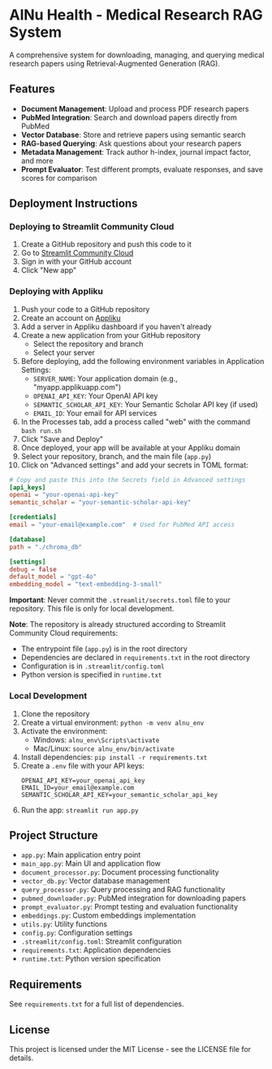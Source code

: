 # AlNu Health - Medical Research RAG System

A comprehensive system for downloading, managing, and querying medical research papers using Retrieval-Augmented Generation (RAG).

## Features

- **Document Management**: Upload and process PDF research papers
- **PubMed Integration**: Search and download papers directly from PubMed
- **Vector Database**: Store and retrieve papers using semantic search
- **RAG-based Querying**: Ask questions about your research papers
- **Metadata Management**: Track author h-index, journal impact factor, and more
- **Prompt Evaluator**: Test different prompts, evaluate responses, and save scores for comparison

## Deployment Instructions

### Deploying to Streamlit Community Cloud

1. Create a GitHub repository and push this code to it
2. Go to [Streamlit Community Cloud](https://streamlit.io/cloud)
3. Sign in with your GitHub account
4. Click "New app"

### Deploying with Appliku

1. Push your code to a GitHub repository
2. Create an account on [Appliku](https://app.appliku.com/)
3. Add a server in Appliku dashboard if you haven't already
4. Create a new application from your GitHub repository
   - Select the repository and branch
   - Select your server
5. Before deploying, add the following environment variables in Application Settings:
   - `SERVER_NAME`: Your application domain (e.g., "myapp.applikuapp.com")
   - `OPENAI_API_KEY`: Your OpenAI API key
   - `SEMANTIC_SCHOLAR_API_KEY`: Your Semantic Scholar API key (if used)
   - `EMAIL_ID`: Your email for API services
6. In the Processes tab, add a process called "web" with the command `bash run.sh`
7. Click "Save and Deploy"
8. Once deployed, your app will be available at your Appliku domain
5. Select your repository, branch, and the main file (`app.py`)
6. Click on "Advanced settings" and add your secrets in TOML format:

```toml
# Copy and paste this into the Secrets field in Advanced settings
[api_keys]
openai = "your-openai-api-key"
semantic_scholar = "your-semantic-scholar-api-key"

[credentials]
email = "your-email@example.com"  # Used for PubMed API access

[database]
path = "./chroma_db"

[settings]
debug = false
default_model = "gpt-4o"
embedding_model = "text-embedding-3-small"
```

**Important**: Never commit the `.streamlit/secrets.toml` file to your repository. This file is only for local development.

**Note**: The repository is already structured according to Streamlit Community Cloud requirements:
- The entrypoint file (`app.py`) is in the root directory
- Dependencies are declared in `requirements.txt` in the root directory
- Configuration is in `.streamlit/config.toml`
- Python version is specified in `runtime.txt`

### Local Development

1. Clone the repository
2. Create a virtual environment: `python -m venv alnu_env`
3. Activate the environment: 
   - Windows: `alnu_env\Scripts\activate`
   - Mac/Linux: `source alnu_env/bin/activate`
4. Install dependencies: `pip install -r requirements.txt`
5. Create a `.env` file with your API keys:
   ```
   OPENAI_API_KEY=your_openai_api_key
   EMAIL_ID=your_email@example.com
   SEMANTIC_SCHOLAR_API_KEY=your_semantic_scholar_api_key
   ```
6. Run the app: `streamlit run app.py`

## Project Structure

- `app.py`: Main application entry point
- `main_app.py`: Main UI and application flow
- `document_processor.py`: Document processing functionality
- `vector_db.py`: Vector database management
- `query_processor.py`: Query processing and RAG functionality
- `pubmed_downloader.py`: PubMed integration for downloading papers
- `prompt_evaluator.py`: Prompt testing and evaluation functionality
- `embeddings.py`: Custom embeddings implementation
- `utils.py`: Utility functions
- `config.py`: Configuration settings
- `.streamlit/config.toml`: Streamlit configuration
- `requirements.txt`: Application dependencies
- `runtime.txt`: Python version specification

## Requirements

See `requirements.txt` for a full list of dependencies.

## License

This project is licensed under the MIT License - see the LICENSE file for details.
